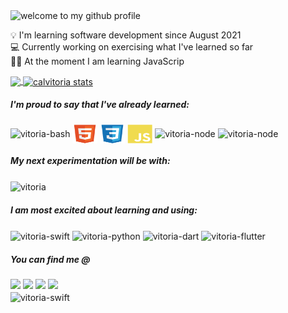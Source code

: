 
<!-- <div>    
  <img alt="welcome to my github profile" src="https://user-images.githubusercontent.com/95686401/160473473-0012ecf7-dc4d-4772-a0c3-958807645612.svg" /> 
</div>
 
<div>    
  <img alt="welcome to my github profile" src="https://user-images.githubusercontent.com/95686401/160473987-54fa1e70-383b-4261-ad79-02730278cbdd.svg" /> 
</div>
-->
<div>    
  <img alt="welcome to my github profile" src="https://user-images.githubusercontent.com/95686401/160731164-35765eaf-dc5e-45d5-97e0-d178b3cece2d.svg" /> 
</div>


💡   I'm learning software development since August 2021 <br>
💻 Currently working on exercising what I've learned so far <br>
👩‍💻 At the moment I am learning JavaScrip <br>


<!-- profile inf -->
<div style="display: inline-block">
<a href="https://github.com/calvitoria">
  <img align="center" width="400px" src="https://github-readme-stats.vercel.app/api?username=calvitoria&show_icons=true&title_color=af87ff&bg_color=22272e&icon_color=0ba2be&hide_border=true&theme=material-palenight&include_all_commits=true&count_private=false" />
</a> 
  
<a href="https://github.com/calvitoria">
  <img align="center" width="400px" src="https://github-readme-stats.vercel.app/api/top-langs/?username=calvitoria&bg_color=22272e&icon_color=0ba2be&title_color=af87ff&hide_border=true&layout=compact&theme=material-palenight" alt="calvitoria stats" />
</a>  
</div>

  <!-- about my journey as a web developer -->
  ##### I'm proud to say that I've already learned:
 <div style="display: inline_block">
    
  <img align="center" alt="vitoria-bash" height="30" width="40" src="https://cdn.jsdelivr.net/gh/devicons/devicon/icons/bash/bash-original.svg" /> 
  <img align="center" alt="vitoria-HTML" height="30" width="40" src="https://raw.githubusercontent.com/devicons/devicon/master/icons/html5/html5-original.svg"/>
  <img align="center" alt="vitoria-CSS" height="30" width="40" src="https://raw.githubusercontent.com/devicons/devicon/master/icons/css3/css3-original.svg"/>
  <img align="center" alt="vitoria-Js" height="30" width="40" src="https://raw.githubusercontent.com/devicons/devicon/master/icons/javascript/javascript-plain.svg"/>
   <img align="center" alt="vitoria-node" height="30" width="40" src="https://cdn.jsdelivr.net/gh/devicons/devicon/icons/nodejs/nodejs-original.svg" />
  <img align="center" alt="vitoria-node" height="30" width="40" src="https://cdn.jsdelivr.net/gh/devicons/devicon/icons/jest/jest-plain.svg" />
    
</div>
  

   ##### My next experimentation will be with:
<div style="display: inline_block">
  <img align="center" alt="vitoria" height="30" width="40" src="https://cdn.jsdelivr.net/gh/devicons/devicon/icons/react/react-original.svg" />
</div>
          
   ##### I am most excited about learning and using:
<div style="display: inline_block">
  
  <img align="center" alt="vitoria-swift" height="30" width="40" src="https://cdn.jsdelivr.net/gh/devicons/devicon/icons/swift/swift-original.svg" />
  <img align="center" alt="vitoria-python" height="30" width="40" src="https://cdn.jsdelivr.net/gh/devicons/devicon/icons/python/python-original.svg" />
  <img align="center" alt="vitoria-dart" height="30" width="40" src="https://cdn.jsdelivr.net/gh/devicons/devicon/icons/dart/dart-original.svg" />
  <img align="center" alt="vitoria-flutter" height="30" width="40" src="https://cdn.jsdelivr.net/gh/devicons/devicon/icons/flutter/flutter-original.svg" />  
  
</div>
  
  ##### You can find me @
    
<div> 
  <a href="https://www.instagram.com/calvitoria/" target="_blank"><img src="https://img.shields.io/badge/-Instagram-%23E4405F?style=for-the-badge&logo=instagram&logoColor=white" target="_blank"></a>
  <a href = "mailto:calvi.vitoria@gmail.com"><img src="https://img.shields.io/badge/-Gmail-%23333?style=for-the-badge&logo=gmail&logoColor=white" target="_blank"></a>
  <a href="https://www.linkedin.com/in/calvitoria/" target="_blank"><img src="https://img.shields.io/badge/-LinkedIn-0ba2be?style=for-the-badge&logo=linkedin&logoColor=white" target="_blank"></a> 
  </a>
  <a href="https://calvitoria.github.io/" target="_blank"><img src="https://img.shields.io/badge/-Portfolio-af87ff?style=for-the-badge&logo=Github&logoColor=ffffff&link=calvitoria.github.io"></a> 
</div>
  
<div>
   <img align="center" alt="vitoria-swift" src="https://user-images.githubusercontent.com/95686401/159946833-8b7f168c-6490-4495-a7e8-221c6ed2a41a.png" />
</div>   
